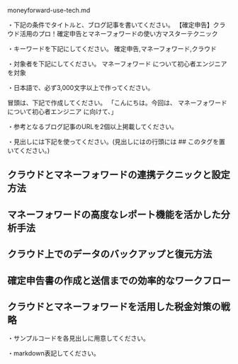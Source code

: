 moneyforward-use-tech.md

・下記の条件でタイトルと、ブログ記事を書いてください。
【確定申告】クラウド活用のプロ！確定申告とマネーフォワードの使い方マスターテクニック

・キーワードを下記にしてください。
確定申告,マネーフォワード,クラウド

・対象者を下記にしてください。
  マネーフォワード について初心者エンジニアを対象


・日本語で、必ず3,000文字以上で作ってください。

冒頭は、下記で作成してください。
「こんにちは。今回は、
マネーフォワードについて初心者エンジニア
に向けて、」

・参考となるブログ記事のURLを2個以上掲載してください。

・見出しには下記を使ってください。(見出しにはの行頭には ## このタグを置いてください。)
## クラウドとマネーフォワードの連携テクニックと設定方法
## マネーフォワードの高度なレポート機能を活かした分析手法
## クラウド上でのデータのバックアップと復元方法
## 確定申告書の作成と送信までの効率的なワークフロー
## クラウドとマネーフォワードを活用した税金対策の戦略

・サンプルコードを各見出しに用意してください。

・markdown表記してください。

